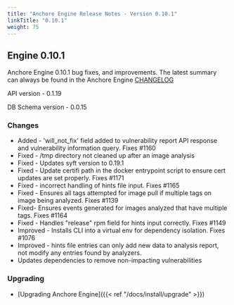 ```yaml
---
title: "Anchore Engine Release Notes - Version 0.10.1"
linkTitle: "0.10.1"
weight: 75
---
```


## Engine 0.10.1

Anchore Engine 0.10.1 bug fixes, and improvements.  The latest summary can always be found in the Anchore Engine [CHANGELOG](https://github.com/anchore/anchore-engine/blob/master/CHANGELOG.md)

API version - 0.1.19

DB Schema version - 0.0.15

### Changes
+ Added - 'will_not_fix' field added to vulnerability report API response and vulnerability information query. Fixes #1160
+ Fixed - /tmp directory not cleaned up after an image analysis
+ Fixed - Updates syft version to 0.19.1
+ Fixed - Update certifi path in the docker entrypoint script to ensure cert updates are set properly. Fixes #1171 
+ Fixed - incorrect handling of hints file input. Fixes #1165
+ Fixed - Ensures all tags attempted for image pull if multiple tags on image being analyzed. Fixes #1139
+ Fixed- Ensures events generated for images analyzed that have multiple tags. Fixes #1164
+ Fixed - Handles "release" rpm field for hints input correctly. Fixes #1149
+ Improved - Installs CLI into a virtual env for dependency isolation. Fixes #1076
+ Improved - hints file entries can only add new data to analysis report, not modify any entries found by analyzers.
+ Updates dependencies to remove non-impacting vulnerabilities
### Upgrading

* [Upgrading Anchore Engine]({{< ref "/docs/install/upgrade" >}})
